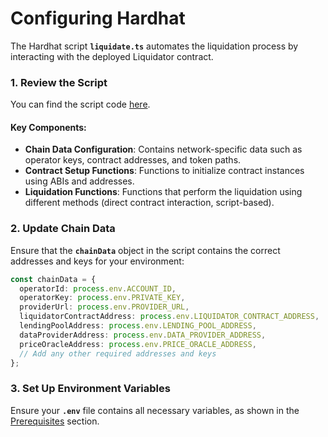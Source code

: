 # Configuring Hardhat

The Hardhat script **`liquidate.ts`** automates the liquidation process by interacting with the deployed Liquidator contract.

### 1. Review the Script

You can find the script code [here](https://github.com/Bonzo-Labs/bonzo-finance-contracts/blob/main/scripts/liquidationFlashLoan/liquidate.ts).

#### **Key Components:**

* **Chain Data Configuration**: Contains network-specific data such as operator keys, contract addresses, and token paths.
* **Contract Setup Functions**: Functions to initialize contract instances using ABIs and addresses.
* **Liquidation Functions**: Functions that perform the liquidation using different methods (direct contract interaction, script-based).

### 2. Update Chain Data

Ensure that the **`chainData`** object in the script contains the correct addresses and keys for your environment:

```typescript
const chainData = {
  operatorId: process.env.ACCOUNT_ID,
  operatorKey: process.env.PRIVATE_KEY,
  providerUrl: process.env.PROVIDER_URL,
  liquidatorContractAddress: process.env.LIQUIDATOR_CONTRACT_ADDRESS,
  lendingPoolAddress: process.env.LENDING_POOL_ADDRESS,
  dataProviderAddress: process.env.DATA_PROVIDER_ADDRESS,
  priceOracleAddress: process.env.PRICE_ORACLE_ADDRESS,
  // Add any other required addresses and keys
};
```

### 3. Set Up Environment Variables

Ensure your **`.env`** file contains all necessary variables, as shown in the [Prerequisites](environment-setup.md) section.
